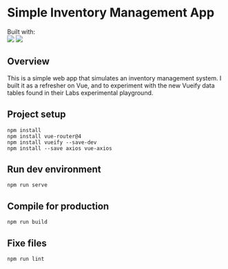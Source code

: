 # Simple Inventory Management App

Built with:    
[![](https://skillicons.dev/icons?i=vue)](https://skillicons.dev)
[![](https://skillicons.dev/icons?i=javascript)](https://skillicons.dev)

## Overview

This is a simple web app that simulates an inventory management system. I built it as a refresher on Vue, and to experiment with the new Vueify data tables found in their Labs experimental playground.

## Project setup
```
npm install
npm install vue-router@4
npm install vueify --save-dev
npm install --save axios vue-axios
```

## Run dev environment
```
npm run serve
```

## Compile for production
```
npm run build
```

## Fixe files
```
npm run lint
```
